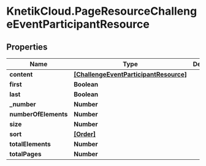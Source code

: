 # KnetikCloud.PageResourceChallengeEventParticipantResource

## Properties
Name | Type | Description | Notes
------------ | ------------- | ------------- | -------------
**content** | [**[ChallengeEventParticipantResource]**](ChallengeEventParticipantResource.md) |  | [optional] 
**first** | **Boolean** |  | [optional] 
**last** | **Boolean** |  | [optional] 
**_number** | **Number** |  | [optional] 
**numberOfElements** | **Number** |  | [optional] 
**size** | **Number** |  | [optional] 
**sort** | [**[Order]**](Order.md) |  | [optional] 
**totalElements** | **Number** |  | [optional] 
**totalPages** | **Number** |  | [optional] 


